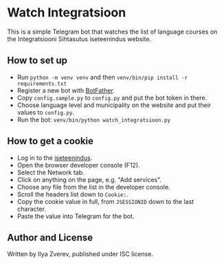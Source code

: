 # Watch Integratsioon

This is a simple Telegram bot that watches the list of language courses
on the Integratsiooni Sihtasutus iseteenindus website.

## How to set up

* Run `python -m venv venv` and then `venv/bin/pip install -r requirements.txt`
* Register a new bot with [BotFather](https://t.me/BotFather).
* Copy `config.sample.py` to `config.py` and put the bot token in there.
* Choose language level and municipality on the website and put their values to `config.py`.
* Run the bot: `venv/bin/python watch_integratsioon.py`

## How to get a cookie

* Log in to the [iseteenindus](https://iseteenindus.integratsioon.ee/my-services).
* Open the browser developer console (F12).
* Select the Network tab.
* Click on anything on the page, e.g. "Add services".
* Choose any file from the list in the developer console.
* Scroll the headers list down to `Cookie:`.
* Copy the cookie value in full, from `JSESSIONID` down to the last character.
* Paste the value into Telegram for the bot.

## Author and License

Written by Ilya Zverev, published under ISC license.
